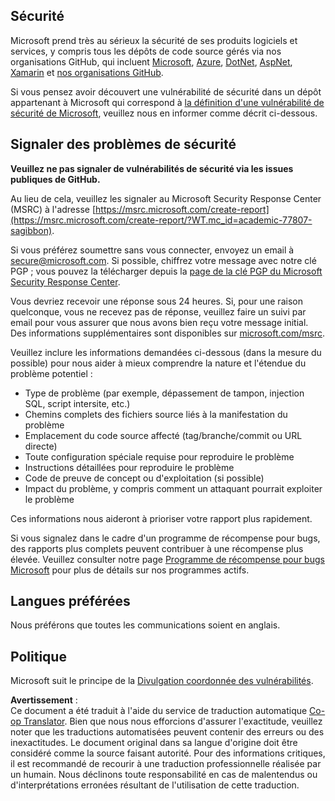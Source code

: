 <!--
CO_OP_TRANSLATOR_METADATA:
{
  "original_hash": "4ecc3bf2e27983d4c780be6f26ee6228",
  "translation_date": "2025-08-23T22:21:47+00:00",
  "source_file": "SECURITY.md",
  "language_code": "fr"
}
-->
## Sécurité

Microsoft prend très au sérieux la sécurité de ses produits logiciels et services, y compris tous les dépôts de code source gérés via nos organisations GitHub, qui incluent [Microsoft](https://github.com/Microsoft), [Azure](https://github.com/Azure), [DotNet](https://github.com/dotnet), [AspNet](https://github.com/aspnet), [Xamarin](https://github.com/xamarin) et [nos organisations GitHub](https://opensource.microsoft.com/?WT.mc_id=academic-77807-sagibbon).

Si vous pensez avoir découvert une vulnérabilité de sécurité dans un dépôt appartenant à Microsoft qui correspond à [la définition d'une vulnérabilité de sécurité de Microsoft](https://docs.microsoft.com/previous-versions/tn-archive/cc751383(v=technet.10)/?WT.mc_id=academic-77807-sagibbon), veuillez nous en informer comme décrit ci-dessous.

## Signaler des problèmes de sécurité

**Veuillez ne pas signaler de vulnérabilités de sécurité via les issues publiques de GitHub.**

Au lieu de cela, veuillez les signaler au Microsoft Security Response Center (MSRC) à l'adresse [https://msrc.microsoft.com/create-report](https://msrc.microsoft.com/create-report/?WT.mc_id=academic-77807-sagibbon).

Si vous préférez soumettre sans vous connecter, envoyez un email à [secure@microsoft.com](mailto:secure@microsoft.com). Si possible, chiffrez votre message avec notre clé PGP ; vous pouvez la télécharger depuis la [page de la clé PGP du Microsoft Security Response Center](https://www.microsoft.com/msrc/pgp-key-msrc/?WT.mc_id=academic-77807-sagibbon).

Vous devriez recevoir une réponse sous 24 heures. Si, pour une raison quelconque, vous ne recevez pas de réponse, veuillez faire un suivi par email pour vous assurer que nous avons bien reçu votre message initial. Des informations supplémentaires sont disponibles sur [microsoft.com/msrc](https://www.microsoft.com/msrc/?WT.mc_id=academic-77807-sagibbon).

Veuillez inclure les informations demandées ci-dessous (dans la mesure du possible) pour nous aider à mieux comprendre la nature et l'étendue du problème potentiel :

  * Type de problème (par exemple, dépassement de tampon, injection SQL, script intersite, etc.)
  * Chemins complets des fichiers source liés à la manifestation du problème
  * Emplacement du code source affecté (tag/branche/commit ou URL directe)
  * Toute configuration spéciale requise pour reproduire le problème
  * Instructions détaillées pour reproduire le problème
  * Code de preuve de concept ou d'exploitation (si possible)
  * Impact du problème, y compris comment un attaquant pourrait exploiter le problème

Ces informations nous aideront à prioriser votre rapport plus rapidement.

Si vous signalez dans le cadre d'un programme de récompense pour bugs, des rapports plus complets peuvent contribuer à une récompense plus élevée. Veuillez consulter notre page [Programme de récompense pour bugs Microsoft](https://microsoft.com/msrc/bounty/?WT.mc_id=academic-77807-sagibbon) pour plus de détails sur nos programmes actifs.

## Langues préférées

Nous préférons que toutes les communications soient en anglais.

## Politique

Microsoft suit le principe de la [Divulgation coordonnée des vulnérabilités](https://www.microsoft.com/msrc/cvd/?WT.mc_id=academic-77807-sagibbon).

**Avertissement** :  
Ce document a été traduit à l'aide du service de traduction automatique [Co-op Translator](https://github.com/Azure/co-op-translator). Bien que nous nous efforcions d'assurer l'exactitude, veuillez noter que les traductions automatisées peuvent contenir des erreurs ou des inexactitudes. Le document original dans sa langue d'origine doit être considéré comme la source faisant autorité. Pour des informations critiques, il est recommandé de recourir à une traduction professionnelle réalisée par un humain. Nous déclinons toute responsabilité en cas de malentendus ou d'interprétations erronées résultant de l'utilisation de cette traduction.